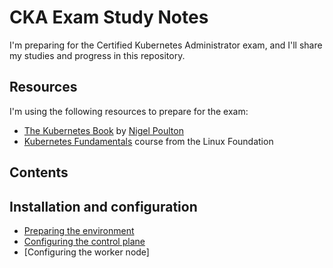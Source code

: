 # CKA Exam Study Notes

I'm preparing for the Certified Kubernetes Administrator exam, and I'll share my studies and progress in this repository.

## Resources

I'm using the following resources to prepare for the exam:

- [The Kubernetes Book](https://github.com/nigelpoulton/TheK8sBook) by [Nigel Poulton](https://nigelpoulton.com/)
- [Kubernetes Fundamentals](https://training.linuxfoundation.org/training/kubernetes-fundamentals/) course from the Linux Foundation

## Contents

## Installation and configuration

- [Preparing the environment](Installation_and_Configuration/environment.md)
- [Configuring the control plane](Installation_and_Configuration/configure_cp.md)
- [Configuring the worker node]

